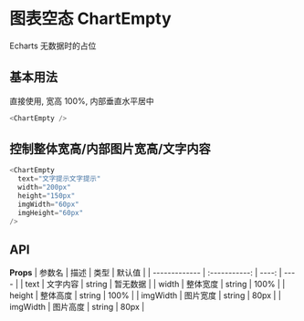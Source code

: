 # 图表空态 ChartEmpty

Echarts 无数据时的占位

## 基本用法

直接使用, 宽高 100%, 内部垂直水平居中

```js
<ChartEmpty />
```

<ChartEmpty />

## 控制整体宽高/内部图片宽高/文字内容

```js
<ChartEmpty
  text="文字提示文字提示"
  width="200px"
  height="150px"
  imgWidth="60px"
  imgHeight="60px"
/>
```

<ChartEmpty 
  text="文字提示文字提示"
  width="200px" 
  height="150px" 
  imgWidth="60px" 
  imgHeight="60px" 
/>

## API

**Props**
| 参数名 | 描述 | 类型 | 默认值 |
| ------------- | :-----------: | ----: | ---- |
| text | 文字内容 | string | 暂无数据 |
| width | 整体宽度 | string | 100% |
| height | 整体高度 | string | 100% |
| imgWidth | 图片宽度 | string | 80px |
| imgWidth | 图片高度 | string | 80px |
